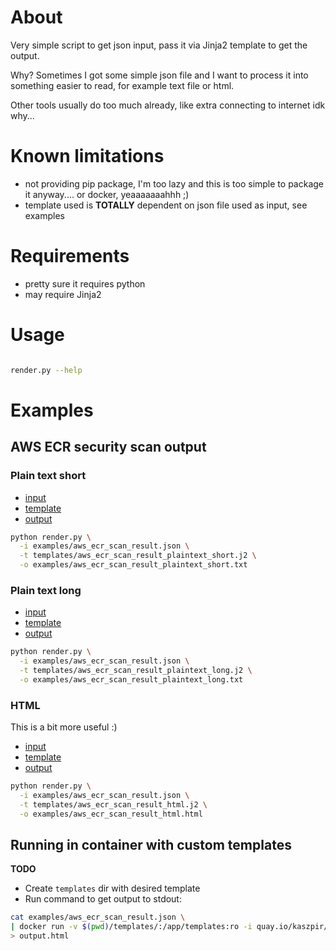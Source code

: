 # About

Very simple script to get json input, pass it via Jinja2 template to get the output.

Why? Sometimes I got some simple json file and I want to process it into
something easier to read, for example text file or html.

Other tools usually do too much already, like extra connecting to internet idk why...

# Known limitations

* not providing pip package, I'm too lazy and this is too simple to package it anyway.... or docker, yeaaaaaaahhh ;)
* template used is **TOTALLY** dependent on json file used as input, see examples

# Requirements

* pretty sure it requires python
* may require Jinja2

# Usage

```bash

render.py --help

```

# Examples

## AWS ECR security scan output

### Plain text short

* [input](examples/aws_ecr_scan_result.json)
* [template](templates/aws_ecr_scan_result_plaintext_short.j2) 
* [output](examples/aws_ecr_scan_result_plaintext_short.txt)

```bash
python render.py \
  -i examples/aws_ecr_scan_result.json \
  -t templates/aws_ecr_scan_result_plaintext_short.j2 \
  -o examples/aws_ecr_scan_result_plaintext_short.txt
```

### Plain text long

* [input](examples/aws_ecr_scan_result.json)
* [template](templates/aws_ecr_scan_result_plaintext_long.j2) 
* [output](examples/aws_ecr_scan_result_plaintext_long.txt)


```bash
python render.py \
  -i examples/aws_ecr_scan_result.json \
  -t templates/aws_ecr_scan_result_plaintext_long.j2 \
  -o examples/aws_ecr_scan_result_plaintext_long.txt
```

### HTML

This is a bit more useful :)

* [input](examples/aws_ecr_scan_result.json)
* [template](templates/aws_ecr_scan_result_html.j2) 
* [output](examples/aws_ecr_scan_result_html.html)

```bash
python render.py \
  -i examples/aws_ecr_scan_result.json \
  -t templates/aws_ecr_scan_result_html.j2 \
  -o examples/aws_ecr_scan_result_html.html
```

## Running in container with custom templates

**TODO**

* Create `templates` dir with desired template
* Run command to get output to stdout:

```bash
cat examples/aws_ecr_scan_result.json \
| docker run -v $(pwd)/templates/:/app/templates:ro -i quay.io/kaszpir/python-json-via-jinja2-render -t templates/custom.j2 \
> output.html

```
